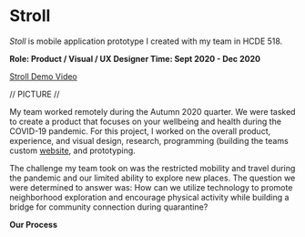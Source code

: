 # Stroll

*Stoll* is mobile application prototype I created with my team in HCDE 518.

**Role: Product / Visual / UX Designer
Time: Sept 2020 - Dec 2020**

[Stroll Demo Video](https://www.youtube.com/watch?v=DqPO6RWKW4Q&amp%3Bfeature=youtu.be "View Product Video")

// PICTURE //

My team worked remotely during the Autumn 2020 quarter. We were tasked to create a product that focuses on your wellbeing and health during the COVID-19 pandemic. For this project, I worked on the overall product, experience, and visual design, research, programming (building the teams custom [website](https://strolluw.github.io/StrollApp/), and prototyping.

The challenge my team took on was the restricted mobility and travel during the pandemic and our limited ability to explore new places. The question we were determined to answer was: How can we utilize technology to promote neighborhood exploration and encourage physical activity while building a bridge for community connection during quarantine?

**Our Process**


  

